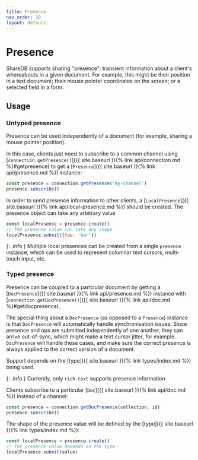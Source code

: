 ```yaml
---
title: Presence
nav_order: 10
layout: default
---
```


# Presence

ShareDB supports sharing "presence": transient information about a client's whereabouts in a given document. For example, this might be their position in a text document; their mouse pointer coordinates on the screen; or a selected field in a form.

## Usage

### Untyped presence

Presence can be used independently of a document (for example, sharing a mouse pointer position).

In this case, clients just need to subscribe to a common channel using [`connection.getPresence()`]({{ site.baseurl }}{% link api/connection.md %}#getpresence) to get a [`Presence`]({{ site.baseurl }}{% link api/presence.md %}) instance:

```js
const presence = connection.getPresence('my-channel')
presence.subscribe()
```

In order to send presence information to other clients, a [`LocalPresence`]({{ site.baseurl }}{% link api/local-presence.md %}) should be created. The presence object can take any arbitrary value

```js
const localPresence = presence.create()
// The presence value can take any shape
localPresence.submit({foo: 'bar'})
```

{: .info }
Multiple local presences can be created from a single `presence` instance, which can be used to represent columnar text cursors, multi-touch input, etc.

### Typed presence

Presence can be coupled to a particular document by getting a [`DocPresence`]({{ site.baseurl }}{% link api/presence.md %}) instance with [`connection.getDocPresence()`]({{ site.baseurl }}{% link api/doc.md %}#getdocpresence).

The special thing about a `DocPresence` (as opposed to a `Presence`) instance is that `DocPresence` will automatically handle synchronisation issues. Since presence and ops are submitted independently of one another, they can arrive out-of-sync, which might make a text cursor jitter, for example. `DocPresence` will handle these cases, and make sure the correct presence is always applied to the correct version of a document.

Support depends on the [type]({{ site.baseurl }}{% link types/index.md %}) being used.

{: .info }
Currently, only `rich-text` supports presence information

Clients subscribe to a particular [`Doc`]({{ site.baseurl }}{% link api/doc.md %}) instead of a channel:

```js
const presence = connection.getDocPresence(collection, id)
presence.subscribe()
```

The shape of the presence value will be defined by the [type]({{ site.baseurl }}{% link types/index.md %}):

```js
const localPresence = presence.create()
// The presence value depends on the type
localPresence.submit(value)
```
